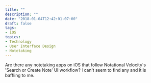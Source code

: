 ```yaml
---
title: ""
description: ""
date: "2018-01-04T12:42:01-07:00"
draft: false
tags:
- iOS
topics:
- Technology
- User Interface Design
- Notetaking
---
```

	
Are there any notetaking apps on iOS that follow Notational Velocity's 'Search or Create Note' UI workflow? I can't seem to find any and it is baffling to me.